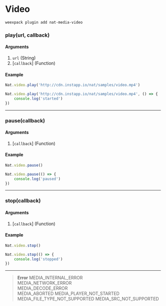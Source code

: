 # Video

```bash
weexpack plugin add nat-media-video
```

### play(url, callback)

#### Arguments
1. `url` (String)
2. [`callback`] (Function)

#### Example
```js
Nat.video.play('http://cdn.instapp.io/nat/samples/video.mp4')
```

```js
Nat.video.play('http://cdn.instapp.io/nat/samples/video.mp4', () => {
    console.log('started')
})
```

---

### pause(callback)

#### Arguments
1. [`callback`] (Function)

#### Example
```js
Nat.video.pause()
```

```js
Nat.video.pause(() => {
    console.log('paused')
})
```

---

### stop(callback)

#### Arguments
1. [`callback`] (Function)

#### Example
```js
Nat.video.stop()
```

```js
Nat.video.stop(() => {
    console.log('stopped')
})
```

---

> **Error**	
> MEDIA_INTERNAL_ERROR	
> MEDIA_NETWORK_ERROR	
> MEDIA_DECODE_ERROR	
> MEDIA_ABORTED	
> MEDIA_PLAYER_NOT_STARTED	
> MEDIA_FILE_TYPE_NOT_SUPPORTED	
> MEDIA_SRC_NOT_SUPPORTED	
